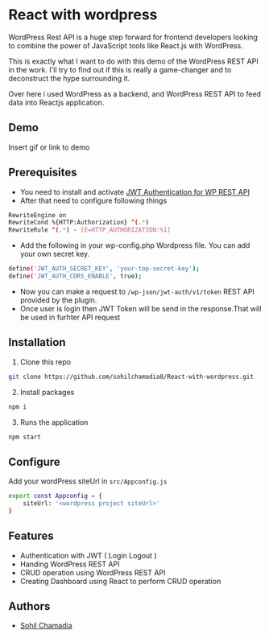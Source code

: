 
# React with wordpress

WordPress Rest API is a huge step forward for frontend developers looking to combine the power of JavaScript tools like React.js with WordPress.

This is exactly what I want to do with this demo of the WordPress REST API in the work. I'll try to find out if this is really a game-changer and to deconstruct the hype surrounding it.

Over here i used WordPress as a backend, and WordPress REST API to feed data into Reactjs application.

## Demo

Insert gif or link to demo


## Prerequisites

- You need to install and activate [JWT Authentication for WP REST API](https://wordpress.org/plugins/jwt-authentication-for-wp-rest-api/)
- After that need to configure following things

```bash
RewriteEngine on
RewriteCond %{HTTP:Authorization} ^(.*)
RewriteRule ^(.*) - [E=HTTP_AUTHORIZATION:%1]
```
- Add the following in your wp-config.php Wordpress file. You can add your own secret key.

```bash
define('JWT_AUTH_SECRET_KEY', 'your-top-secret-key');
define('JWT_AUTH_CORS_ENABLE', true);
```
- Now you can make a request to `/wp-json/jwt-auth/v1/token` REST API provided by the plugin.
- Once user is login then JWT Token will be send in the response.That will be used in furhter API request
## Installation


1. Clone this repo
```bash
git clone https://github.com/sohilchamadia8/React-with-wordpress.git
```
2. Install packages
```bash
npm i
``` 
3. Runs the application
```bash
npm start
``` 
## Configure

Add your wordPress siteUrl in `src/Appconfig.js`

```bash
export const Appconfig = {
    siteUrl: '<wordpress project siteUrl>' 
}
```

## Features

- Authentication with JWT ( Login Logout )
- Handing WordPress REST API
- CRUD operation using WordPress REST API
- Creating Dashboard using React to perform CRUD operation


## Authors

- [Sohil Chamadia](https://sohilchamadia8.wordpress.com/)

